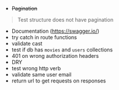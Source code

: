 * <s>Pagination</s>
> Test structure does not have pagination
* Documentation (https://swagger.io/)
* try catch in route functions
* validate cast
* test if db has `movies` and `users` collections
* 401 on wrong authorization headers
* DRY
* test wrong http verb
* validate same user email
* return url to get requests on responses